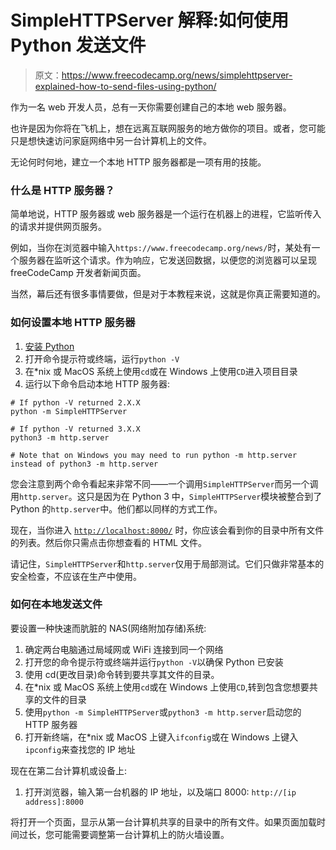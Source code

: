 # SimpleHTTPServer 解释:如何使用 Python 发送文件

> 原文：<https://www.freecodecamp.org/news/simplehttpserver-explained-how-to-send-files-using-python/>

作为一名 web 开发人员，总有一天你需要创建自己的本地 web 服务器。

也许是因为你将在飞机上，想在远离互联网服务的地方做你的项目。或者，您可能只是想快速访问家庭网络中另一台计算机上的文件。

无论何时何地，建立一个本地 HTTP 服务器都是一项有用的技能。

### 什么是 HTTP 服务器？

简单地说，HTTP 服务器或 web 服务器是一个运行在机器上的进程，它监听传入的请求并提供网页服务。

例如，当你在浏览器中输入`https://www.freecodecamp.org/news/`时，某处有一个服务器在监听这个请求。作为响应，它发送回数据，以便您的浏览器可以呈现 freeCodeCamp 开发者新闻页面。

当然，幕后还有很多事情要做，但是对于本教程来说，这就是你真正需要知道的。

### 如何设置本地 HTTP 服务器

1.  [安装 Python](https://www.freecodecamp.org/news/best-python-tutorial/#installation)
2.  打开命令提示符或终端，运行`python -V`
3.  在*nix 或 MacOS 系统上使用`cd`或在 Windows 上使用`CD`进入项目目录
4.  运行以下命令启动本地 HTTP 服务器:

```
# If python -V returned 2.X.X
python -m SimpleHTTPServer

# If python -V returned 3.X.X
python3 -m http.server

# Note that on Windows you may need to run python -m http.server instead of python3 -m http.server
```

您会注意到两个命令看起来非常不同——一个调用`SimpleHTTPServer`而另一个调用`http.server`。这只是因为在 Python 3 中，`SimpleHTTPServer`模块被整合到了 Python 的`http.server`中。他们都以同样的方式工作。

现在，当你进入 [`http://localhost:8000/`](http://localhost:8000/) 时，你应该会看到你的目录中所有文件的列表。然后你只需点击你想查看的 HTML 文件。

请记住，`SimpleHTTPServer`和`http.server`仅用于局部测试。它们只做非常基本的安全检查，不应该在生产中使用。

### 如何在本地发送文件

要设置一种快速而肮脏的 NAS(网络附加存储)系统:

1.  确定两台电脑通过局域网或 WiFi 连接到同一个网络
2.  打开您的命令提示符或终端并运行`python -V`以确保 Python 已安装
3.  使用 cd(更改目录)命令转到要共享其文件的目录。
4.  在*nix 或 MacOS 系统上使用`cd`或在 Windows 上使用`CD`,转到包含您想要共享的文件的目录
5.  使用`python -m SimpleHTTPServer`或`python3 -m http.server`启动您的 HTTP 服务器
6.  打开新终端，在*nix 或 MacOS 上键入`ifconfig`或在 Windows 上键入`ipconfig`来查找您的 IP 地址

现在在第二台计算机或设备上:

1.  打开浏览器，输入第一台机器的 IP 地址，以及端口 8000: `http://[ip address]:8000`

将打开一个页面，显示从第一台计算机共享的目录中的所有文件。如果页面加载时间过长，您可能需要调整第一台计算机上的防火墙设置。